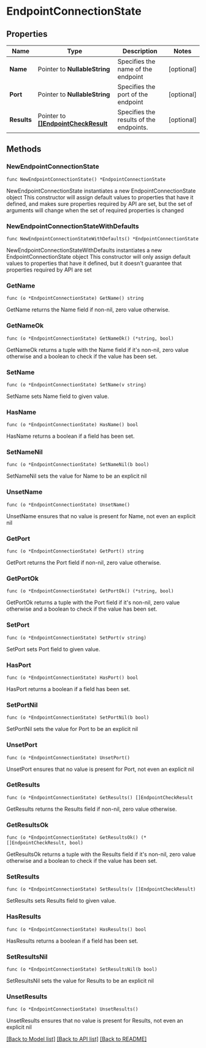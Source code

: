 # EndpointConnectionState

## Properties

Name | Type | Description | Notes
------------ | ------------- | ------------- | -------------
**Name** | Pointer to **NullableString** | Specifies the name of the endpoint | [optional] 
**Port** | Pointer to **NullableString** | Specifies the port of the endpoint | [optional] 
**Results** | Pointer to [**[]EndpointCheckResult**](EndpointCheckResult.md) | Specifies the results of the endpoints. | [optional] 

## Methods

### NewEndpointConnectionState

`func NewEndpointConnectionState() *EndpointConnectionState`

NewEndpointConnectionState instantiates a new EndpointConnectionState object
This constructor will assign default values to properties that have it defined,
and makes sure properties required by API are set, but the set of arguments
will change when the set of required properties is changed

### NewEndpointConnectionStateWithDefaults

`func NewEndpointConnectionStateWithDefaults() *EndpointConnectionState`

NewEndpointConnectionStateWithDefaults instantiates a new EndpointConnectionState object
This constructor will only assign default values to properties that have it defined,
but it doesn't guarantee that properties required by API are set

### GetName

`func (o *EndpointConnectionState) GetName() string`

GetName returns the Name field if non-nil, zero value otherwise.

### GetNameOk

`func (o *EndpointConnectionState) GetNameOk() (*string, bool)`

GetNameOk returns a tuple with the Name field if it's non-nil, zero value otherwise
and a boolean to check if the value has been set.

### SetName

`func (o *EndpointConnectionState) SetName(v string)`

SetName sets Name field to given value.

### HasName

`func (o *EndpointConnectionState) HasName() bool`

HasName returns a boolean if a field has been set.

### SetNameNil

`func (o *EndpointConnectionState) SetNameNil(b bool)`

 SetNameNil sets the value for Name to be an explicit nil

### UnsetName
`func (o *EndpointConnectionState) UnsetName()`

UnsetName ensures that no value is present for Name, not even an explicit nil
### GetPort

`func (o *EndpointConnectionState) GetPort() string`

GetPort returns the Port field if non-nil, zero value otherwise.

### GetPortOk

`func (o *EndpointConnectionState) GetPortOk() (*string, bool)`

GetPortOk returns a tuple with the Port field if it's non-nil, zero value otherwise
and a boolean to check if the value has been set.

### SetPort

`func (o *EndpointConnectionState) SetPort(v string)`

SetPort sets Port field to given value.

### HasPort

`func (o *EndpointConnectionState) HasPort() bool`

HasPort returns a boolean if a field has been set.

### SetPortNil

`func (o *EndpointConnectionState) SetPortNil(b bool)`

 SetPortNil sets the value for Port to be an explicit nil

### UnsetPort
`func (o *EndpointConnectionState) UnsetPort()`

UnsetPort ensures that no value is present for Port, not even an explicit nil
### GetResults

`func (o *EndpointConnectionState) GetResults() []EndpointCheckResult`

GetResults returns the Results field if non-nil, zero value otherwise.

### GetResultsOk

`func (o *EndpointConnectionState) GetResultsOk() (*[]EndpointCheckResult, bool)`

GetResultsOk returns a tuple with the Results field if it's non-nil, zero value otherwise
and a boolean to check if the value has been set.

### SetResults

`func (o *EndpointConnectionState) SetResults(v []EndpointCheckResult)`

SetResults sets Results field to given value.

### HasResults

`func (o *EndpointConnectionState) HasResults() bool`

HasResults returns a boolean if a field has been set.

### SetResultsNil

`func (o *EndpointConnectionState) SetResultsNil(b bool)`

 SetResultsNil sets the value for Results to be an explicit nil

### UnsetResults
`func (o *EndpointConnectionState) UnsetResults()`

UnsetResults ensures that no value is present for Results, not even an explicit nil

[[Back to Model list]](../README.md#documentation-for-models) [[Back to API list]](../README.md#documentation-for-api-endpoints) [[Back to README]](../README.md)


